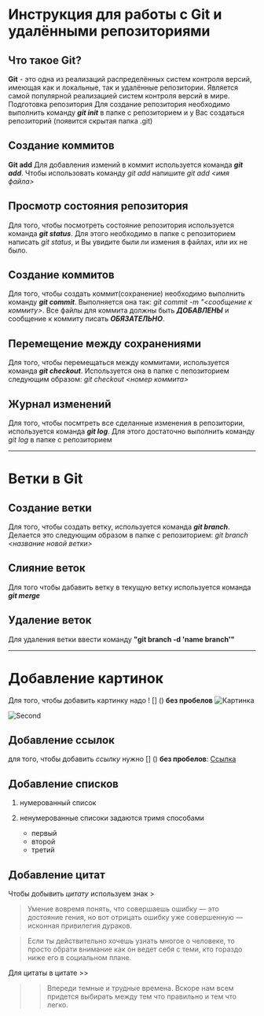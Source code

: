 # Инструкция для работы с Git и удалёнными репозиториями

## Что такое **Git**?
**Git** - это одна из реализаций распределённых систем контроля версий, имеющая как и локальные, так и удалённые репозитории. Является самой популярной реализацией систем контроля версий в мире.
Подготовка репозитория
Для создание репозитория необходимо выполнить команду ***git init***  в папке с репозиторием и у Вас создаться репозиторий (появится скрытая папка .git)

## Создание коммитов

**Git add**
Для добавления измений в коммит используется команда ***git add***. Чтобы использовать команду *git add* напишите *git add <имя файла>*

## Просмотр состояния репозитория

Для того, чтобы посмотреть состояние репозитория используется команда ***git status***. Для этого необходимо в папке с репозиторием написать *git status*, и Вы увидите были ли измения в файлах, или их не было.

## Создание коммитов

Для того, чтобы создать коммит(сохранение) необходимо выполнить команду ***git commit***. Выполняется она так: *git commit -m "<сообщение к коммиту>*. Все файлы для коммита должны быть ***ДОБАВЛЕНЫ*** и сообщение к коммиту писать ***ОБЯЗАТЕЛЬНО***.

## Перемещение между сохранениями

Для того, чтобы перемещаться между коммитами, используется команда ***git checkout***. Используется она в папке с пепозиторием следующим образом: *git checkout <номер коммита>*

## Журнал изменений

Для того, чтобы посмтреть все сделанные изменения в репозитории, используется команда ***git log***. Для этого достаточно выполнить команду *git log* в папке с репозиторием

---

# Ветки в Git

## Создание ветки

Для того, чтобы создать ветку, используется команда ***git branch***. Делается это следующим образом в папке с репозиторием: *git branch <название новой ветки>*

## Слияние веток

Для того чтобы дабавить ветку в текущую ветку используется команда **_git merge_** <name branch>

## Удаление веток

Для удаления ветки ввести команду **"git branch -d 'name branch'"**

---

# Добавление картинок

Для того, чтобы добавить картинку надо ! [] () **без пробелов**
![Картинка](https://celes.club/uploads/posts/2022-10/1667240153_1-celes-club-p-garri-potter-sova-art-instagram-1.jpg)

![Second](https://upload.wikimedia.org/wikipedia/ru/thumb/e/e5/Hogwarts-coat.svg/1200px-Hogwarts-coat.svg.png)


## Добавление ссылок
для того, чтобы добавить *ссылку* нужно [] () **без пробелов**:
[Ссылка](https://habr.com/ru/post/541258/)

## Добавление списков 

1. нумерованный список

2. ненумерованные списоки задаются тримя способами
    * первый
    + второй
    - третий

## Добавление цитат

Чтобы добывить *цитату* используем знак >
>Умение вовремя понять, что совершаешь ошибку — это достояние гения, но вот отрицать ошибку уже совершенную — исконная привилегия дураков.

>Если ты действительно хочешь узнать многое о человеке, то просто обрати внимание как он ведет себя с теми, кто гораздо ниже его в социальном плане.


Для цитаты в цитате >>

>>Впереди темные и трудные времена. Вскоре нам всем придется выбирать между тем что правильно и тем что легко. 

